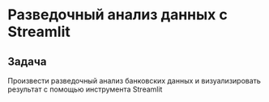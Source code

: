 # Разведочный анализ данных с Streamlit

## Задача
Произвести разведочный анализ банковских данных и визуализировать результат с помощью инструмента Streamlit
